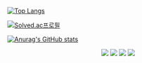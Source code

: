 
[![Top Langs](https://github-readme-stats.vercel.app/api/top-langs/?username=mongsukim)](https://github.com/mongsukim/github-readme-stats)

[![Solved.ac프로필](http://mazassumnida.wtf/api/v2/generate_badge?boj=khskwj)](https://solved.ac/khskwj)
  
[![Anurag's GitHub stats](https://github-readme-stats.vercel.app/api?username=mongsukim)](https://github.com/mongsukim/github-readme-stats)
 
<p align="center">
  <a><img src="https://img.shields.io/badge/Javascript-000000?style=flat-square&logo=javascript&logoColor=#F7DF1E"/></a>
  <a><img src="https://img.shields.io/badge/React-000000?style=flat-square&logo=React&logoColor=#61DAFB"/></a>
  <a><img src="https://img.shields.io/badge/NoesJS-000000?style=flat-square&logo=Node.JS&logoColor=#61DAFB"/></a>
  <a><img src="https://img.shields.io/badge/TypeScript-000000?style=flat-square&logo=Node.JS&logoColor=#3178C6"/></a>
</p>


<!--
**mongsukim/mongsukim** is a ✨ _special_ ✨ repository because its `README.md` (this file) appears on your GitHub profile.

Here are some ideas to get you started:

- 🔭 I’m currently working on ...
- 🌱 I’m currently learning ...
- 👯 I’m looking to collaborate on ...
- 🤔 I’m looking for help with ...
- 💬 Ask me about ...
- 📫 How to reach me: ...
- 😄 Pronouns: ...
- ⚡ Fun fact: ...
-->
